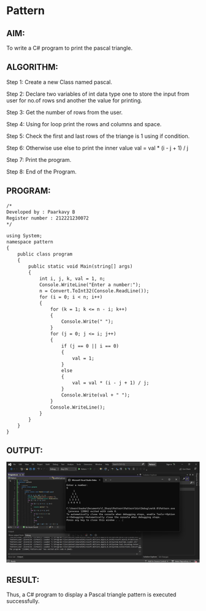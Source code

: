 # Pattern

## AIM:
To write a C# program to print the pascal triangle.

## ALGORITHM:
Step 1:
Create a new Class named pascal.

Step 2:
Declare two variables of int data type one to store the input from user for no.of rows snd another the value for printing.

Step 3:
Get the number of rows from the user.

Step 4:
Using for loop print the rows and columns and space.

Step 5:
Check the first and last rows of the triange is 1 using if condition.

Step 6:
Otherwise use else to print the inner value val = val * (i - j + 1) / j

Step 7:
Print the program.

Step 8:
End of the Program.

## PROGRAM:
```
/*
Developed by : Paarkavy B
Register number : 212221230072
*/
```

```
using System;
namespace pattern
{
    public class program
    {
        public static void Main(string[] args)
        {
            int i, j, k, val = 1, n;
            Console.WriteLine("Enter a number:");
            n = Convert.ToInt32(Console.ReadLine());
            for (i = 0; i < n; i++)
            {
                for (k = 1; k <= n - i; k++)
                {
                    Console.Write(" ");
                }
                for (j = 0; j <= i; j++)
                {
                    if (j == 0 || i == 0)
                    {
                        val = 1;
                    }
                    else
                    {
                        val = val * (i - j + 1) / j;
                    }
                    Console.Write(val + " ");
                }
                Console.WriteLine();
            }
        }
    }
}
```
## OUTPUT:
![output](op1.png)

## RESULT:
Thus, a C# program to display a Pascal triangle pattern is executed successfully.